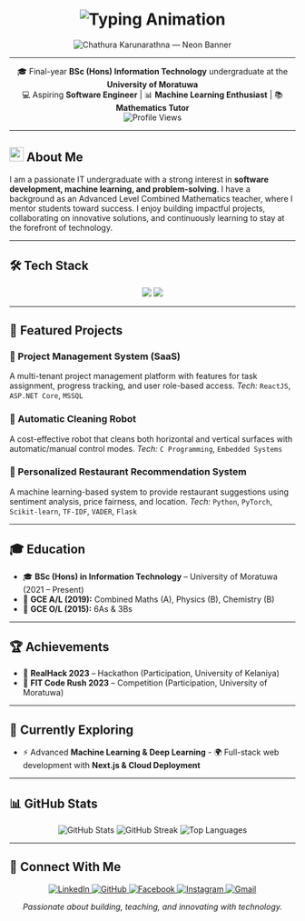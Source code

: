 <h1 align="center">
  <img src="https://readme-typing-svg.herokuapp.com?font=Fira+Code&pause=1000&color=36BCF7&center=true&vCenter=true&width=600&lines=Hi+there+👋+I'm+Chathura+Karunarathna;Final+Year+IT+Undergraduate+at+UoM;Aspiring+Software+Engineer;Machine+Learning+Enthusiast;Mathematics+Tutor+%7C+Mentor" alt="Typing Animation" />
</h1>

<p align="center">
  <img src="https://raw.githubusercontent.com/Chathura-Nimsara/Chathura-Nimsara/main/assets/banner-neon-chathura.png" alt="Chathura Karunarathna — Neon Banner" />
</p>

---

<p align="center">
  🎓 Final-year <strong>BSc (Hons) Information Technology</strong> undergraduate at the <strong>University of Moratuwa</strong>
  <br />
  💻 Aspiring <strong>Software Engineer</strong> | 📊 <strong>Machine Learning Enthusiast</strong> | 📚 <strong>Mathematics Tutor</strong>
  <br />
  <img src="https://komarev.com/ghpvc/?username=Chathura-Nimsara&label=Profile%20Views&color=0e75b6&style=flat" alt="Profile Views" />
</p>

---

## <img src="https://media2.giphy.com/media/Qv0QfB1U8Wl7eY1j8a/giphy.gif?cid=ecf05e47c164b38d7c48f21958b43f4c6e26214f49221147&rid=giphy.gif&ct=s" width="25"> About Me  

I am a passionate IT undergraduate with a strong interest in **software development, machine learning, and problem-solving**. I have a background as an Advanced Level Combined Mathematics teacher, where I mentor students toward success. I enjoy building impactful projects, collaborating on innovative solutions, and continuously learning to stay at the forefront of technology.

---

## 🛠️ Tech Stack  

<p align="center">
  <img src="https://skillicons.dev/icons?i=py,cpp,c,java,js,react,nextjs,cs,html,css" />
  <img src="https://skillicons.dev/icons?i=pytorch,sklearn,flask,unrealengine,mongodb,mysql,vscode,git,github,figma,pr" />
</p>

---

## 📂 Featured Projects  

### **🔹 Project Management System (SaaS)**
A multi-tenant project management platform with features for task assignment, progress tracking, and user role-based access. *Tech:* `ReactJS`, `ASP.NET Core`, `MSSQL`

### **🔹 Automatic Cleaning Robot**
A cost-effective robot that cleans both horizontal and vertical surfaces with automatic/manual control modes. *Tech:* `C Programming`, `Embedded Systems`

### **🔹 Personalized Restaurant Recommendation System**
A machine learning-based system to provide restaurant suggestions using sentiment analysis, price fairness, and location. *Tech:* `Python`, `PyTorch`, `Scikit-learn`, `TF-IDF`, `VADER`, `Flask`

---

## 🎓 Education  

- 🎓 **BSc (Hons) in Information Technology** – University of Moratuwa (2021 – Present) 
- 📘 **GCE A/L (2019):** Combined Maths (A), Physics (B), Chemistry (B)
- 📗 **GCE O/L (2015):** 6As & 3Bs

---

## 🏆 Achievements  

- 🥈 **RealHack 2023** – Hackathon (Participation, University of Kelaniya)  
- 🥉 **FIT Code Rush 2023** – Competition (Participation, University of Moratuwa)  

---

## 🌱 Currently Exploring  

- ⚡ Advanced **Machine Learning & Deep Learning** - 🌍 Full-stack web development with **Next.js & Cloud Deployment**

---

## 📊 GitHub Stats  

<p align="center">
  <img src="https://github-readme-stats.vercel.app/api?username=Chathura-Nimsara&show_icons=true&theme=dark" alt="GitHub Stats" />
  <img src="https://github-readme-streak-stats.herokuapp.com/?user=Chathura-Nimsara&theme=dark" alt="GitHub Streak" />
  <img src="https://github-readme-stats.vercel.app/api/top-langs/?username=Chathura-Nimsara&layout=compact&theme=dark" alt="Top Languages" />
</p>

---

## 🤝 Connect With Me  

<p align="center">
  <a href="https://www.linkedin.com/in/chathura-karunarathna" target="_blank">
    <img src="https://img.shields.io/badge/LinkedIn-0A66C2?style=for-the-badge&logo=linkedin&logoColor=white" alt="LinkedIn" />
  </a>
  <a href="https://github.com/Chathura-Nimsara" target="_blank">
    <img src="https://img.shields.io/badge/GitHub-181717?style=for-the-badge&logo=github&logoColor=white" alt="GitHub" />
  </a>
  <a href="https://web.facebook.com/chathura.wanniarachchikankanamge" target="_blank">
    <img src="https://img.shields.io/badge/Facebook-1877F2?style=for-the-badge&logo=facebook&logoColor=white" alt="Facebook" />
  </a>
  <a href="https://www.instagram.com/chathura_nimsara_karunarathna/" target="_blank">
    <img src="https://img.shields.io/badge/Instagram-E4405F?style=for-the-badge&logo=instagram&logoColor=white" alt="Instagram" />
  </a>
  <a href="mailto:99wakcnk@gmail.com" target="_blank">
    <img src="https://img.shields.io/badge/Gmail-D14836?style=for-the-badge&logo=gmail&logoColor=white" alt="Gmail" />
  </a>
</p>

<p align="center">
  <em>Passionate about building, teaching, and innovating with technology.</em>
</p>
